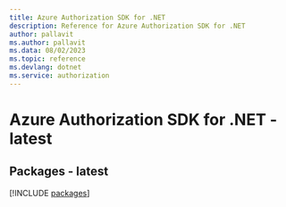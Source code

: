 ```yaml
---
title: Azure Authorization SDK for .NET
description: Reference for Azure Authorization SDK for .NET
author: pallavit
ms.author: pallavit
ms.data: 08/02/2023
ms.topic: reference
ms.devlang: dotnet
ms.service: authorization
---
```

# Azure Authorization SDK for .NET - latest
## Packages - latest
[!INCLUDE [packages](authorization-index.md)]